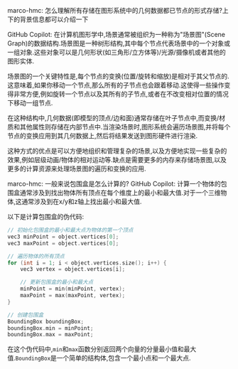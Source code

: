 marco-hmc: 怎么理解所有存储在图形系统中的几何数据都已节点的形式存储?上下的背景信息都可以介绍一下

GitHub Copilot: 在计算机图形学中,场景通常被组织为一种称为"场景图"(Scene Graph)的数据结构.场景图是一种树形结构,其中每个节点代表场景中的一个对象或一组对象.这些对象可以是几何形状(如三角形/立方体等)/光源/摄像机或者其他的图形实体.

场景图的一个关键特性是,每个节点的变换(位置/旋转和缩放)是相对于其父节点的.这意味着,如果你移动一个节点,那么所有的子节点也会跟着移动.这使得一些操作变得非常方便,例如旋转一个节点以及其所有的子节点,或者在不改变相对位置的情况下移动一组节点.

在这种结构中,几何数据(即模型的顶点/边和面)通常存储在叶子节点中,而变换/材质和其他属性则存储在内部节点中.当渲染场景时,图形系统会遍历场景图,并将每个节点的变换应用到其几何数据上,然后将结果发送到图形硬件进行渲染.

这种方式的优点是可以方便地组织和管理复杂的场景,以及方便地实现一些复杂的效果,例如层级动画/物体的相对运动等.缺点是需要更多的内存来存储场景图,以及更多的计算资源来处理场景图的遍历和变换的应用.

marco-hmc: 一般来说包围盒是怎么计算的?
GitHub Copilot: 计算一个物体的包围盒通常涉及到找出物体所有顶点在每个维度上的最小和最大值.对于一个三维物体,这通常涉及到在x/y和z轴上找出最小和最大值.

以下是计算包围盒的伪代码:

```cpp
// 初始化包围盒的最小和最大点为物体的第一个顶点
vec3 minPoint = object.vertices[0];
vec3 maxPoint = object.vertices[0];

// 遍历物体的所有顶点
for (int i = 1; i < object.vertices.size(); i++) {
    vec3 vertex = object.vertices[i];

    // 更新包围盒的最小和最大点
    minPoint = min(minPoint, vertex);
    maxPoint = max(maxPoint, vertex);
}

// 创建包围盒
BoundingBox boundingBox;
boundingBox.min = minPoint;
boundingBox.max = maxPoint;
```

在这个伪代码中,`min`和`max`函数分别返回两个向量的分量最小值和最大值.`BoundingBox`是一个简单的结构体,包含一个最小点和一个最大点.